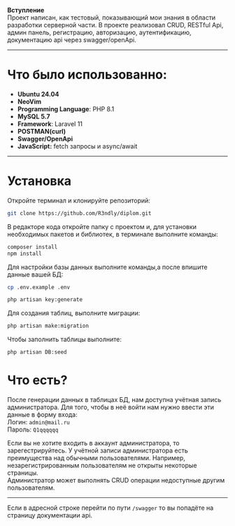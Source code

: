 **Вступление**<br>
Проект написан, как тестовый, показывающий мои знания в области разработки серверной части.
В проекте реализовал CRUD, RESTful Api, админ панель, регистрацию, авторизацию, аутентификацию, документацию api через swagger/openApi.

---

# Что было использованно:

- **Ubuntu 24.04**
- **NeoVim**
- **Programming Language**: PHP 8.1
- **MySQL 5.7**
- **Framework**: Laravel 11
- **POSTMAN(curl)**
- **Swagger/OpenApi**
- **JavaScript:** fetch запросы и async/await

---

# Установка

Откройте терминал и клонируйте репозиторий:
```bash
git clone https://github.com/R3ndly/diplom.git
```

В редакторе кода откройте папку с проектом и, для установки необходимых пакетов и библиотек, в терминале выполните команды:
```bash
composer install
npm install
```

Для настройки базы данных выполните команды,а после впишите данные вашей БД:
```bash
cp .env.example .env
```
```bash
php artisan key:generate
```

Для создания таблиц, выполните миграции:
```bash
php artisan make:migration
```

Чтобы заполнить таблицы выполните:
```bash
php artisan DB:seed
```

# Что есть?

После генерации данных в таблицах БД, нам доступна учётная запись администратора. Для того, чтобы в неё войти нам нужно ввести эти данные в форму входа: </br>
Логин: `admin@mail.ru` </br>
Пароль: `Q1qqqqqq` </br>

Если вы не хотите входить в аккаунт администратора, то зарегестрируйтесь. У учётной записи администратора есть преимущества над обычными пользователями. Например, незарегистрированным пользователям не открыты некоторые страницы. </br>
Администратор может выполнять CRUD операции недоступные другим пользователям.

---

Если в адресной строке перейти по пути `/swagger` то вы попадёте на страницу документации api.
